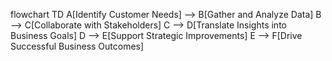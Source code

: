 flowchart TD
    A[Identify Customer Needs] --> B[Gather and Analyze Data]
    B --> C[Collaborate with Stakeholders]
    C --> D[Translate Insights into Business Goals]
    D --> E[Support Strategic Improvements]
    E --> F[Drive Successful Business Outcomes]
